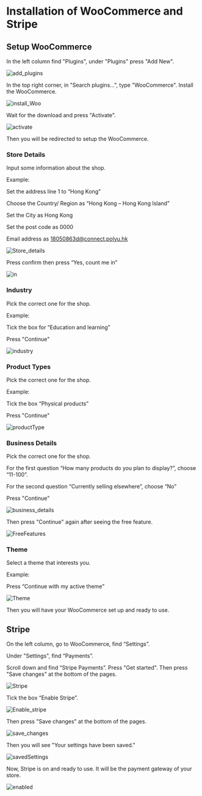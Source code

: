 # Installation of WooCommerce and Stripe

## Setup WooCommerce

In the left column find "Plugins", under "Plugins" press "Add New". 

![add_plugins](assets/WP_AddPlugins.png)

In the top right corner, in "Search plugins...", type "WooCommerce". Install the WooCommerce. 

![install_Woo](assets/Search_Woo.png)

Wait for the download and press "Activate". 

![activate](assets/Activate_Woo.png)

Then you will be redirected to setup the WooCommerce. 

### Store Details 
Input some information about the shop. 

Example:

Set the address line 1 to “Hong Kong”

Choose the Country/ Region as “Hong Kong – Hong Kong Island”

Set the City as Hong Kong

Set the post code as 0000

Email address as 18050863d@connect.polyu.hk 

![Store_details](assets/Store_details.png)

Press confirm then press “Yes, count me in”

![in](assests/Count_me_in.png)

### Industry
Pick the correct one for the shop. 

Example:

Tick the box for “Education and learning”

Press "Continue" 

![industry](assets/Industry.png)

### Product Types
Pick the correct one for the shop. 

Example:

Tick the box “Physical products”

Press "Continue" 

![productType](assets/Products_type.png)

### Business Details
Pick the correct one for the shop. 

For the first question “How many products do you plan to display?”, choose “11-100”.

For the second question “Currently selling elsewhere”, choose “No”

Press "Continue" 

![business_details](assets/business_details.png)

Then press "Continue" again after seeing the free feature. 

![FreeFeatures](assets/Free_features.png)

### Theme 
Select a theme that interests you. 

Example:

Press “Continue with my active theme” 

![Theme](assets/Theme.png)

Then you will have your WooCommerce set up and ready to use. 


## Stripe

On the left column, go to WooCommerce, find “Settings”. 

Under "Settings", find “Payments”.

Scroll down and find “Stripe Payments”. Press "Get started".  Then press "Save changes" at the bottom of the pages.

![Stripe](assets/Stripe.png)

Tick the box “Enable Stripe”.

![Enable_stripe](assets/Enable_stripe.png)

Then press "Save changes" at the bottom of the pages.

![save_changes](assets/save_changes.png)

Then you will see "Your settings have been saved."

![savedSettings](assets/saved_setting.png)

Now, Stripe is on and ready to use. It will be the payment gateway of your store. 

![enabled](assets/enabled.png)
